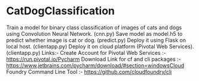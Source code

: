 # CatDogClassification
Train a model for binary class classification of images of cats and dogs using Convolution Neural Network. (cnn.py)
Save model as model.h5 to predict whether image is cat or dog. (predict.py)
Deploy it using Flask on local host. (clientapp.py)
Deploy it on cloud platform (Pivotal Web Services). (clientapp.py)
Links:-
Create Account for Pivotal Web Services :- https://run.pivotal.io/Pycharm 
Download Link for cf and cli packages  :- https://www.jetbrains.com/pycharm/download/#section=windowsCloud Foundry Command Line Tool :- https://github.com/cloudfoundry/cli
